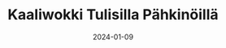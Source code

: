 ---
title: "Kaali­wokki Tulisilla Pähki­nöillä"
image: "https://www.kasviskapina.fi/_next/image?url=https://kasviskapinastor.blob.core.windows.net/images/wp-content/uploads/2021/03/kaaliwokki-1.jpg&w=384&q=75"
date: 2024-01-09
receipt_url: "https://kasviskapina.fi/reseptit/kaaliwokki-tulisilla-pahkinoilla"
---